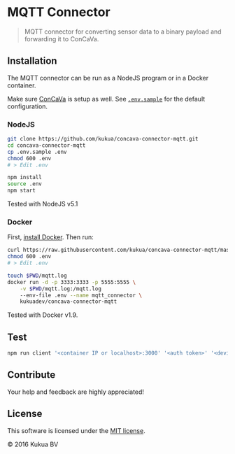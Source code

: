 # MQTT Connector

> MQTT connector for converting sensor data to a binary payload and forwarding it to ConCaVa.

## Installation

The MQTT connector can be run as a NodeJS program or in a Docker container.

Make sure [ConCaVa](https://github.com/kukua/concava) is setup as well.
See [`.env.sample`](https://github.com/kukua/concava-connector-mqtt/tree/master/.env.sample) for the default configuration.

### NodeJS

```bash
git clone https://github.com/kukua/concava-connector-mqtt.git
cd concava-connector-mqtt
cp .env.sample .env
chmod 600 .env
# > Edit .env

npm install
source .env
npm start
```

Tested with NodeJS v5.1

### Docker

First, [install Docker](http://docs.docker.com/engine/installation/). Then run:

```bash
curl https://raw.githubusercontent.com/kukua/concava-connector-mqtt/master/.env.sample > .env
chmod 600 .env
# > Edit .env

touch $PWD/mqtt.log
docker run -d -p 3333:3333 -p 5555:5555 \
	-v $PWD/mqtt.log:/mqtt.log
	--env-file .env --name mqtt_connector \
	kukuadev/concava-connector-mqtt
```

Tested with Docker v1.9.

## Test

```js
npm run client '<container IP or localhost>:3000' '<auth token>' '<device ID>' '<payload hex>'
```

## Contribute

Your help and feedback are highly appreciated!

## License

This software is licensed under the [MIT license](https://github.com/kukua/concava-connector-spul/blob/master/LICENSE).

© 2016 Kukua BV
